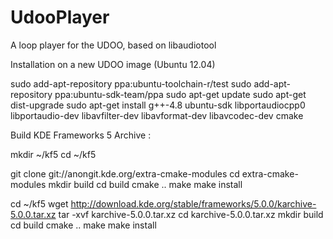 UdooPlayer
==========

A loop player for the UDOO, based on libaudiotool

Installation on a new UDOO image (Ubuntu 12.04)

  sudo add-apt-repository ppa:ubuntu-toolchain-r/test
  sudo add-apt-repository ppa:ubuntu-sdk-team/ppa
  sudo apt-get update
  sudo apt-get dist-upgrade
  sudo apt-get install g++-4.8 ubuntu-sdk libportaudiocpp0 libportaudio-dev libavfilter-dev libavformat-dev libavcodec-dev cmake
  

Build KDE Frameworks 5 Archive : 
  
  mkdir ~/kf5
  cd ~/kf5

  git clone git://anongit.kde.org/extra-cmake-modules
  cd extra-cmake-modules
  mkdir build
  cd build
  cmake ..
  make
  make install
  
  cd ~/kf5
  wget http://download.kde.org/stable/frameworks/5.0.0/karchive-5.0.0.tar.xz
  tar -xvf karchive-5.0.0.tar.xz
  cd karchive-5.0.0.tar.xz
  mkdir build
  cd build
  cmake ..
  make
  make install
  

